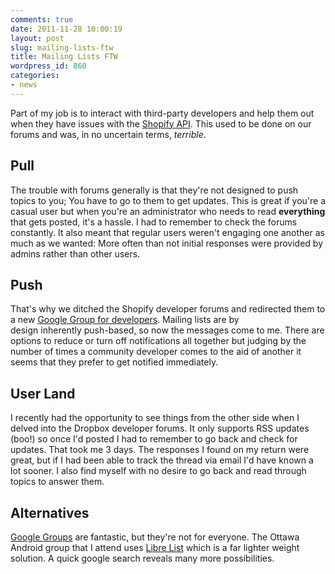 ```yaml
---
comments: true
date: 2011-11-28 10:00:19
layout: post
slug: mailing-lists-ftw
title: Mailing Lists FTW
wordpress_id: 860
categories:
- news
---
```


Part of my job is to interact with third-party developers and help them out when they have issues with the [Shopify API](http://api.shopify.com). This used to be done on our forums and was, in no uncertain terms, _terrible_.


## Pull


The trouble with forums generally is that they're not designed to push topics to you; You have to go to them to get updates. This is great if you're a casual user but when you're an administrator who needs to read **everything** that gets posted, it's a hassle. I had to remember to check the forums constantly. It also meant that regular users weren't engaging one another as much as we wanted: More often than not initial responses were provided by admins rather than other users.


## Push


That's why we ditched the Shopify developer forums and redirected them to a new [Google Group for developers](https://groups.google.com/forum/#!forum/shopify-api). Mailing lists are by design inherently push-based, so now the messages come to me. There are options to reduce or turn off notifications all together but judging by the number of times a community developer comes to the aid of another it seems that they prefer to get notified immediately.


## User Land


I recently had the opportunity to see things from the other side when I delved into the Dropbox developer forums. It only supports RSS updates (boo!) so once I'd posted I had to remember to go back and check for updates. That took me 3 days. The responses I found on my return were great, but if I had been able to track the thread via email I'd have known a lot sooner. I also find myself with no desire to go back and read through topics to answer them.


## Alternatives


[Google Groups](http://groups.google.com) are fantastic, but they're not for everyone. The Ottawa Android group that I attend uses [Libre List](http://librelist.com/) which is a far lighter weight solution. A quick google search reveals many more possibilities.
